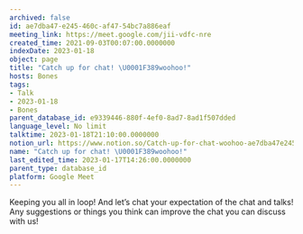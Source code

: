 ```yaml
---
archived: false
id: ae7dba47-e245-460c-af47-54bc7a886eaf
meeting_link: https://meet.google.com/jii-vdfc-nre
created_time: 2021-09-03T00:07:00.0000000
indexDate: 2023-01-18
object: page
title: "Catch up for chat! \U0001F389woohoo!"
hosts: Bones
tags:
- Talk
- 2023-01-18
- Bones
parent_database_id: e9339446-880f-4ef0-8ad7-8ad1f507dded
language_level: No limit
talktime: 2023-01-18T21:10:00.0000000
notion_url: https://www.notion.so/Catch-up-for-chat-woohoo-ae7dba47e245460caf4754bc7a886eaf
name: "Catch up for chat! \U0001F389woohoo!"
last_edited_time: 2023-01-17T14:26:00.0000000
parent_type: database_id
platform: Google Meet
---
```


Keeping you all in loop! And let’s chat your expectation of the chat and talks!
Any suggestions or things you think can improve the chat you can discuss with us!





